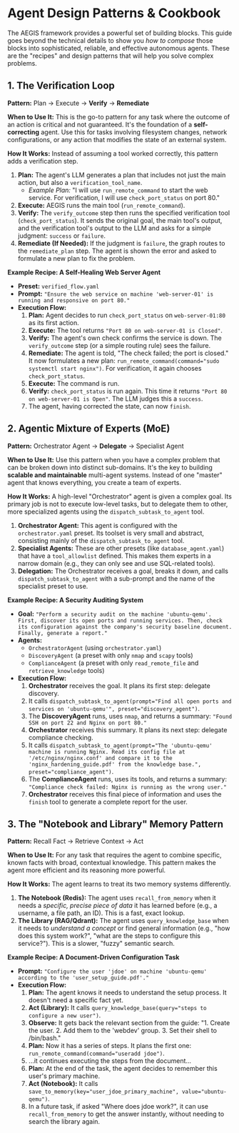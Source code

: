 # Agent Design Patterns & Cookbook

The AEGIS framework provides a powerful set of building blocks. This guide goes beyond the technical details to show you *how to compose* those blocks into sophisticated, reliable, and effective autonomous agents. These are the "recipes" and design patterns that will help you solve complex problems.

## 1. The Verification Loop

**Pattern:** Plan -> Execute -> **Verify** -> **Remediate**

**When to Use It:** This is the go-to pattern for any task where the outcome of an action is critical and not guaranteed. It's the foundation of a **self-correcting** agent. Use this for tasks involving filesystem changes, network configurations, or any action that modifies the state of an external system.

**How It Works:**
Instead of assuming a tool worked correctly, this pattern adds a verification step.

1.  **Plan:** The agent's LLM generates a plan that includes not just the main action, but also a `verification_tool_name`.
    -   *Example Plan:* "I will use `run_remote_command` to start the web service. For verification, I will use `check_port_status` on port 80."
2.  **Execute:** AEGIS runs the main tool (`run_remote_command`).
3.  **Verify:** The `verify_outcome` step then runs the specified verification tool (`check_port_status`). It sends the original goal, the main tool's output, and the verification tool's output to the LLM and asks for a simple judgment: `success` or `failure`.
4.  **Remediate (If Needed):** If the judgment is `failure`, the graph routes to the `remediate_plan` step. The agent is shown the error and asked to formulate a new plan to fix the problem.

**Example Recipe: A Self-Healing Web Server Agent**

-   **Preset:** `verified_flow.yaml`
-   **Prompt:** `"Ensure the web service on machine 'web-server-01' is running and responsive on port 80."`
-   **Execution Flow:**
    1.  **Plan:** Agent decides to run `check_port_status` on `web-server-01:80` as its first action.
    2.  **Execute:** The tool returns `"Port 80 on web-server-01 is Closed"`.
    3.  **Verify:** The agent's own check confirms the service is down. The `verify_outcome` step (or a simple routing rule) sees the failure.
    4.  **Remediate:** The agent is told, "The check failed; the port is closed." It now formulates a new plan: `run_remote_command(command="sudo systemctl start nginx")`. For verification, it again chooses `check_port_status`.
    5.  **Execute:** The command is run.
    6.  **Verify:** `check_port_status` is run again. This time it returns `"Port 80 on web-server-01 is Open"`. The LLM judges this a `success`.
    7.  The agent, having corrected the state, can now `finish`.

## 2. Agentic Mixture of Experts (MoE)

**Pattern:** Orchestrator Agent -> **Delegate** -> Specialist Agent

**When to Use It:** Use this pattern when you have a complex problem that can be broken down into distinct sub-domains. It's the key to building **scalable and maintainable** multi-agent systems. Instead of one "master" agent that knows everything, you create a team of experts.

**How It Works:**
A high-level "Orchestrator" agent is given a complex goal. Its primary job is not to execute low-level tasks, but to delegate them to other, more specialized agents using the `dispatch_subtask_to_agent` tool.

1.  **Orchestrator Agent:** This agent is configured with the `orchestrator.yaml` preset. Its toolset is very small and abstract, consisting mainly of the `dispatch_subtask_to_agent` tool.
2.  **Specialist Agents:** These are other presets (like `database_agent.yaml`) that have a `tool_allowlist` defined. This makes them experts in a narrow domain (e.g., they can only see and use SQL-related tools).
3.  **Delegation:** The Orchestrator receives a goal, breaks it down, and calls `dispatch_subtask_to_agent` with a sub-prompt and the name of the specialist preset to use.

**Example Recipe: A Security Auditing System**

-   **Goal:** `"Perform a security audit on the machine 'ubuntu-qemu'. First, discover its open ports and running services. Then, check its configuration against the company's security baseline document. Finally, generate a report."`
-   **Agents:**
    -   `OrchestratorAgent` (using `orchestrator.yaml`)
    -   `DiscoveryAgent` (a preset with only `nmap` and `scapy` tools)
    -   `ComplianceAgent` (a preset with only `read_remote_file` and `retrieve_knowledge` tools)
-   **Execution Flow:**
    1.  **Orchestrator** receives the goal. It plans its first step: delegate discovery.
    2.  It calls `dispatch_subtask_to_agent(prompt="Find all open ports and services on 'ubuntu-qemu'", preset="discovery_agent")`.
    3.  The **DiscoveryAgent** runs, uses `nmap`, and returns a summary: `"Found SSH on port 22 and Nginx on port 80."`
    4.  **Orchestrator** receives this summary. It plans its next step: delegate compliance checking.
    5.  It calls `dispatch_subtask_to_agent(prompt="The 'ubuntu-qemu' machine is running Nginx. Read its config file at '/etc/nginx/nginx.conf' and compare it to the 'nginx_hardening_guide.pdf' from the knowledge base.", preset="compliance_agent")`.
    6.  The **ComplianceAgent** runs, uses its tools, and returns a summary: `"Compliance check failed: Nginx is running as the wrong user."`
    7.  **Orchestrator** receives this final piece of information and uses the `finish` tool to generate a complete report for the user.

## 3. The "Notebook and Library" Memory Pattern

**Pattern:** Recall Fact -> Retrieve Context -> Act

**When to Use It:** For any task that requires the agent to combine specific, known facts with broad, contextual knowledge. This pattern makes the agent more efficient and its reasoning more powerful.

**How It Works:**
The agent learns to treat its two memory systems differently.

1.  **The Notebook (Redis):** The agent uses `recall_from_memory` when it needs a *specific, precise piece of data* it has learned before (e.g., a username, a file path, an ID). This is a fast, exact lookup.
2.  **The Library (RAG/Qdrant):** The agent uses `query_knowledge_base` when it needs to *understand a concept* or find general information (e.g., "how does this system work?", "what are the steps to configure this service?"). This is a slower, "fuzzy" semantic search.

**Example Recipe: A Document-Driven Configuration Task**

-   **Prompt:** `"Configure the user 'jdoe' on machine 'ubuntu-qemu' according to the 'user_setup_guide.pdf'."`
-   **Execution Flow:**
    1.  **Plan:** The agent knows it needs to understand the setup process. It doesn't need a specific fact yet.
    2.  **Act (Library):** It calls `query_knowledge_base(query="steps to configure a new user")`.
    3.  **Observe:** It gets back the relevant section from the guide: "1. Create the user. 2. Add them to the 'webdev' group. 3. Set their shell to /bin/bash."
    4.  **Plan:** Now it has a series of steps. It plans the first one: `run_remote_command(command="useradd jdoe")`.
    5.  ...it continues executing the steps from the document...
    6.  **Plan:** At the end of the task, the agent decides to remember this user's primary machine.
    7.  **Act (Notebook):** It calls `save_to_memory(key="user_jdoe_primary_machine", value="ubuntu-qemu")`.
    8.  In a future task, if asked "Where does jdoe work?", it can use `recall_from_memory` to get the answer instantly, without needing to search the library again.